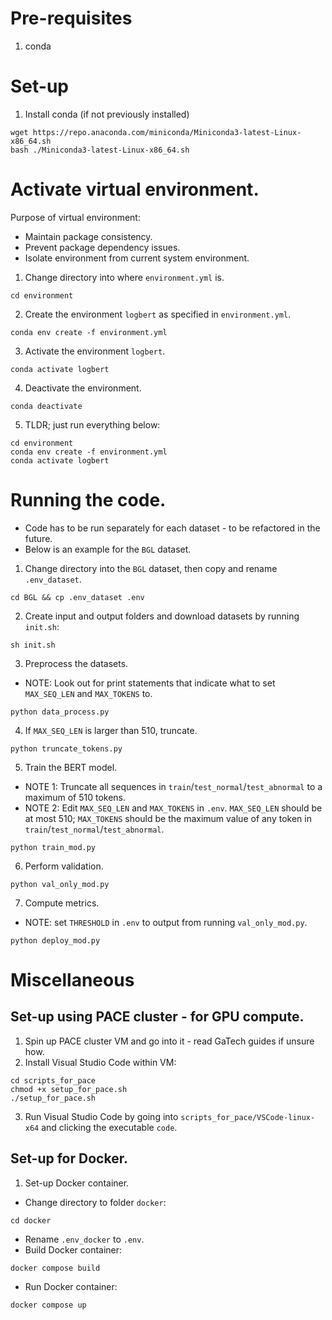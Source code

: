 # Pre-requisites
1. conda

# Set-up
1. Install conda (if not previously installed)
```
wget https://repo.anaconda.com/miniconda/Miniconda3-latest-Linux-x86_64.sh
bash ./Miniconda3-latest-Linux-x86_64.sh
```

# Activate virtual environment.
Purpose of virtual environment:
- Maintain package consistency.
- Prevent package dependency issues.
- Isolate environment from current system environment.

1. Change directory into where `environment.yml` is.
```
cd environment
```

2. Create the environment `logbert` as specified in `environment.yml`.
```
conda env create -f environment.yml
```

3. Activate the environment `logbert`.
```
conda activate logbert
```

4. Deactivate the environment.
```
conda deactivate
```
5. TLDR; just run everything below:
```
cd environment
conda env create -f environment.yml
conda activate logbert
```

# Running the code.
- Code has to be run separately for each dataset - to be refactored in the future.
- Below is an example for the `BGL` dataset.

1. Change directory into the `BGL` dataset, then copy and rename `.env_dataset`.
```
cd BGL && cp .env_dataset .env
```

2. Create input and output folders and download datasets by running `init.sh`:
```
sh init.sh
```

3. Preprocess the datasets.
* NOTE: Look out for print statements that indicate what to set `MAX_SEQ_LEN` and `MAX_TOKENS` to.
```
python data_process.py
```

4. If `MAX_SEQ_LEN` is larger than 510, truncate.
```
python truncate_tokens.py
```

5. Train the BERT model.
* NOTE 1: Truncate all sequences in `train`/`test_normal`/`test_abnormal` to a maximum of 510 tokens.
* NOTE 2: Edit `MAX_SEQ_LEN` and `MAX_TOKENS` in `.env`. `MAX_SEQ_LEN` should be at most 510; `MAX_TOKENS` should be the maximum value of any token in `train`/`test_normal`/`test_abnormal`.
```
python train_mod.py
```

6. Perform validation.
```
python val_only_mod.py
```

7. Compute metrics.
* NOTE: set `THRESHOLD` in `.env` to output from running `val_only_mod.py`.
```
python deploy_mod.py
```

# Miscellaneous

## Set-up using PACE cluster - for GPU compute.
1. Spin up PACE cluster VM and go into it - read GaTech guides if unsure how.
2. Install Visual Studio Code within VM:
```
cd scripts_for_pace
chmod +x setup_for_pace.sh
./setup_for_pace.sh
```
3. Run Visual Studio Code by going into `scripts_for_pace/VSCode-linux-x64` and clicking the executable `code`.

## Set-up for Docker.
1. Set-up Docker container.
- Change directory to folder `docker`: 
```
cd docker
```
- Rename `.env_docker` to `.env`.
- Build Docker container:
```
docker compose build
```
- Run Docker container:
```
docker compose up
```